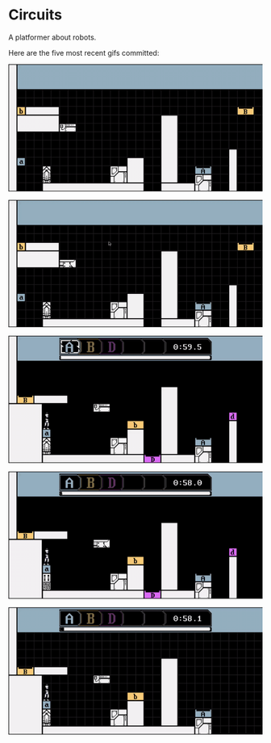 # Circuits
A platformer about robots.

Here are the five most recent gifs committed:

![054-deleting-and-moving-stuff.gif](gifs/054-deleting-and-moving-stuff.gif?raw=true "054-deleting-and-moving-stuff")

![053-selecting-stuff-in-edit-mode.gif](gifs/053-selecting-stuff-in-edit-mode.gif?raw=true "053-selecting-stuff-in-edit-mode")

![052-ui-tweaks.gif](gifs/052-ui-tweaks.gif?raw=true "052-ui-tweaks")

![051-multiple-characters-in-level.gif](gifs/051-multiple-characters-in-level.gif?raw=true "051-multiple-characters-in-level")

![050-jump-back-to-start.gif](gifs/050-jump-back-to-start.gif?raw=true "050-jump-back-to-start")
